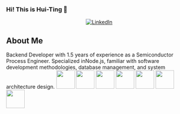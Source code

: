 ### Hi! This is Hui-Ting 👋

<p align="center">
  <a href="https://www.linkedin.com/in/hui-ting-wu-7b6732149/">
    <img src="https://img.shields.io/badge/LinkedIn-0A66C2.svg?style=for-the-badge&logo=LinkedIn&logoColor=white" alt="LinkedIn">
  </a>
</p>

## About Me
Backend Developer with 1.5 years of experience as a Semiconductor Process Engineer. Specialized inNode.js, familiar with software development methodologies, database management, and system architecture design.
<image src="https://github.com/devicons/devicon/raw/master/icons/javascript/javascript-original.svg" height=50px>
<image src="https://github.com/devicons/devicon/raw/master/icons/mysql/mysql-original-wordmark.svg" height=50px>
<image src="https://github.com/devicons/devicon/blob/master/icons/postgresql/postgresql-plain.svg" height=50px>
<image src="https://github.com/devicons/devicon/raw/master/icons/redis/redis-original-wordmark.svg" height=50px>
<image src="https://github.com/devicons/devicon/blob/master/icons/amazonwebservices/amazonwebservices-original-wordmark.svg" height=50px>
<image src="https://github.com/devicons/devicon/blob/master/icons/docker/docker-original-wordmark.svg" height=50px>
<image src="https://github.com/devicons/devicon/blob/master/icons/socketio/socketio-original-wordmark.svg" height=50px>
